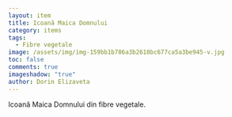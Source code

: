 ```yaml
---
layout: item
title: Icoană Maica Domnului
category: items
tags:
  - Fibre vegetale
image: /assets/img/img-159bb1b786a3b2618bc677ca5a3be945-v.jpg
toc: false
comments: true
imageshadow: "true"
author: Dorin Elizaveta
---
```

Icoană Maica Domnului din fibre vegetale.